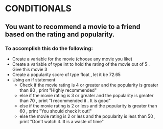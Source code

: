 # CONDITIONALS

## You want to recommend a movie to a friend based on the rating and popularity. 

### To accomplish this do the following: 
- Create a variable for the movie (choose any movie you like)
- Create a variable of type int to hold the rating of the movie out of 5 . Give this movie 3
- Create a popularity score of type float , let it be 72.65
- Using an if statement 
  - Check if the movie rating is 4 or greater and the popularity is greater than 80 , print "Highly recommended"
  - else if the movie rating is 3 or greater and the popularity is greater than 70 , print "I recommended it . It is good"
  - else if the movie rating is 2 or less and the popularity is greater than 60 , print "You should check it out!"
  - else  the movie rating is 2 or less and the popularity is less than 50 , print "Don't watch it. It is a waste of time"
